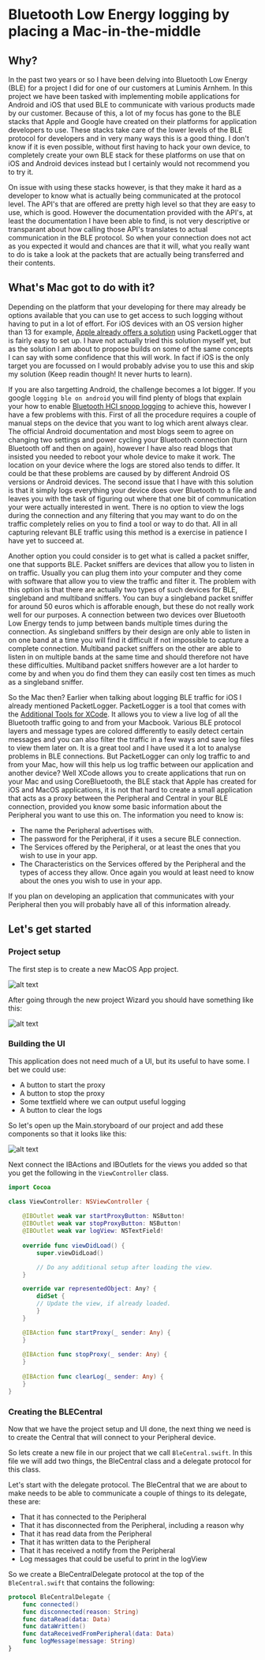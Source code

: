 # Bluetooth Low Energy logging by placing a Mac-in-the-middle
## Why?
In the past two years or so I have been delving into Bluetooth Low Energy (BLE) for a project I did for one of our customers at Luminis Arnhem. In this project we have been tasked with implementing mobile applications for Android and iOS that used BLE to communicate with various products made by our customer. Because of this, a lot of my focus has gone to the BLE stacks that Apple and Google have created on their platforms for application developers to use. These stacks take care of the lower levels of the BLE protocol for developers and in very many ways this is a good thing. I don't know if it is even possible, without first having to hack your own device, to completely create your own BLE stack for these platforms on use that on iOS and Android devices instead but I certainly would not recommend you to try it.

On issue with using these stacks however, is that they make it hard as a developer to know what is actually being communicated at the protocol level. The API's that are offered are pretty high level so that they are easy to use, which is good. However the documentation provided with the API's, at least the documentation I have been able to find, is not very descriptive or transparant about how calling those API's translates to actual communication in the BLE protocol. So when your connection does not act as you expected it would and chances are that it will, what you really want to do is take a look at the packets that are actually being transferred and their contents.

## What's Mac got to do with it?
Depending on the platform that your developing for there may already be options available that you can use to get access to such logging without having to put in a lot of effort. For iOS devices with an OS version higher than 13 for example, [Apple already offers a solution](https://www.bluetooth.com/blog/a-new-way-to-debug-iosbluetooth-applications/) using PacketLogger that is fairly easy to set up. I have not actually tried this solution myself yet, but as the solution I am about to propose builds on some of the same concepts I can say with some confidence that this will work. In fact if iOS is the only target you are focussed on I would probably advise you to use this and skip my solution (Keep readin though! It never hurts to learn).

If you are also targetting Android, the challenge becomes a lot bigger. If you google `logging ble on android` you will find plenty of blogs that explain your how to enable [Bluetooth HCI snoop logging](https://source.android.com/devices/bluetooth/verifying_debugging#debugging-with-bug-reports) to achieve this, however I have a few problems with this. First of all the procedure requires a couple of manual steps on the device that you want to log which arent always clear. The official Android documentation and most blogs seem to agree on changing two settings and power cycling your Bluetooth connection (turn Bluetooth off and then on again), however I have also read blogs that insisted you needed to reboot your whole device to make it work. The location on your device where the logs are stored also tends to differ. It could be that these problems are caused by by different Android OS versions or Android devices. The second issue that I have with this solution is that it simply logs everything your device does over Bluetooth to a file and leaves you with the task of figuring out where that one bit of communication your were actually interested in went. There is no option to view the logs during the connection and any filtering that you may want to do on the traffic completely relies on you to find a tool or way to do that. All in all capturing relevant BLE traffic using this method is a exercise in patience I have yet to succeed at.

Another option you could consider is to get what is called a packet sniffer, one that supports BLE. Packet sniffers are devices that allow you to listen in on traffic. Usually you can plug them into your computer and they come with software that allow you to view the traffic and filter it. The problem with this option is that there are actually two types of such devices for BLE, singleband and multiband sniffers. You can buy a singleband packet sniffer for around 50 euros which is afforable enough, but these do not really work well for our purposes. A connection between two devices over Bluetooth Low Energy tends to jump between bands multiple times during the connection. As singleband sniffers by their design are only able to listen in on one band at a time you will find it difficult if not impossible to capture a complete connection. Multiband packet sniffers on the other are able to listen in on multiple bands at the same time and should therefore not have these difficulties. Multiband packet sniffers however are a lot harder to come by and when you do find them they can easily cost ten times as much as a singleband sniffer.

So the Mac then? Earlier when talking about logging BLE traffic for iOS I already mentioned PacketLogger. PacketLogger is a tool that comes with the [Additional Tools for XCode](https://developer.apple.com/download/more/?=xcode). It allows you to view a live log of all the Bluetooth traffic going to and from your Macbook. Various BLE protocol layers and message types are colored differently to easily detect certain messages and you can also filter the traffic in a few ways and save log files to view them later on. It is a great tool and I have used it a lot to analyse problems in BLE connections. But PacketLogger can only log traffic to and from your Mac, how will this help us log traffic between our application and another device? Well XCode allows you to create applications that run on your Mac and using CoreBluetooth, the BLE stack that Apple has created for iOS and MacOS applications, it is not that hard to create a small application that acts as a proxy between the Peripheral and Central in your BLE connection, provided you know some basic information about the Peripheral you want to use this on. The information you need to know is:
- The name the Peripheral advertises with.
- The password for the Peripheral, if it uses a secure BLE connection.
- The Services offered by the Peripheral, or at least the ones that you wish to use in your app.
- The Characteristics on the Services offered by the Peripheral and the types of access they allow. Once again you would at least need to know about the ones you wish to use in your app.

If you plan on developing an application that communicates with your Peripheral then you will probably have all of this information already.

## Let's get started
### Project setup
The first step is to create a new MacOS App project.

![alt text](./new_project.png "Create new project")

After going through the new project Wizard you should have something like this:

![alt text](./new_project_2.png "New project overview")

### Building the UI
This application does not need much of a UI, but its useful to have some. I bet we could use:
- A button to start the proxy
- A button to stop the proxy
- Some textfield where we can output useful logging
- A button to clear the logs

So let's open up the Main.storyboard of our project and add these components so that it looks like this:

![alt text](./app_layout.png "App UI layout")

Next connect the IBActions and IBOutlets for the views you added so that you get the following in the `ViewController` class.

```swift
import Cocoa

class ViewController: NSViewController {
    
    @IBOutlet weak var startProxyButton: NSButton!
    @IBOutlet weak var stopProxyButton: NSButton!
    @IBOutlet weak var logView: NSTextField!
    
    override func viewDidLoad() {
        super.viewDidLoad()

        // Do any additional setup after loading the view.
    }

    override var representedObject: Any? {
        didSet {
        // Update the view, if already loaded.
        }
    }

    @IBAction func startProxy(_ sender: Any) {
    }
    
    @IBAction func stopProxy(_ sender: Any) {
    }
    
    @IBAction func clearLog(_ sender: Any) {
    }
}

```

### Creating the BLECentral
Now that we have the project setup and UI done, the next thing we need is to create the Central that will connect to your Peripheral device.

So lets create a new file in our project that we call `BleCentral.swift`. In this file we will add two things, the BleCentral class and a delegate protocol for this class.

Let's start with the delegate protocol. The BleCentral that we are about to make needs to be able to communicate a couple of things to its delegate, these are:
- That it has connected to the Peripheral
- That it has disconnected from the Peripheral, including a reason why
- That it has read data from the Peripheral
- That it has written data to the Peripheral
- That it has received a notify from the Peripheral
- Log messages that could be useful to print in the logView

So we create a BleCentralDelegate protocol at the top of the `BleCentral.swift` that contains the following:
```swift
protocol BleCentralDelegate {
    func connected()
    func disconnected(reason: String)
    func dataRead(data: Data)
    func dataWritten()
    func dataReceivedFromPeripheral(data: Data)
    func logMessage(message: String)
}
```
